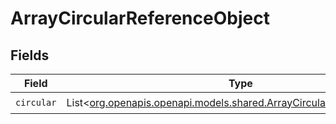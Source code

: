 # ArrayCircularReferenceObject


## Fields

| Field                                                                                                                        | Type                                                                                                                         | Required                                                                                                                     | Description                                                                                                                  |
| ---------------------------------------------------------------------------------------------------------------------------- | ---------------------------------------------------------------------------------------------------------------------------- | ---------------------------------------------------------------------------------------------------------------------------- | ---------------------------------------------------------------------------------------------------------------------------- |
| `circular`                                                                                                                   | List<[org.openapis.openapi.models.shared.ArrayCircularReferenceObject](../../models/shared/ArrayCircularReferenceObject.md)> | :heavy_check_mark:                                                                                                           | N/A                                                                                                                          |
